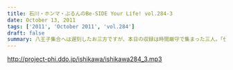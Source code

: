 ```yaml
---
title: 石川・ホンマ・ぶるんのBe-SIDE Your Life! vol.284-3
date: October 13, 2011
tags: ['2011', 'October 2011', 'vol.284']
draft: false
summary: 八王子集合へは遅刻したお三方ですが、本日の収録は時間厳守で集まった三人。「仕事無」Tシャツをはおったリスナーも学園祭に来てくれたようですが・・・そういえば、NAMAEもいただいた「仕事無」Tシャツ。まだ袖を通していないなぁ。NAMAE
---
```


http://project-phi.ddo.jp/ishikawa/ishikawa284_3.mp3

